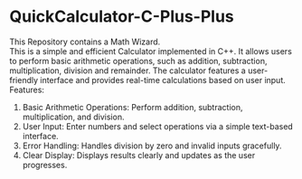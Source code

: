 # QuickCalculator-C-Plus-Plus
This Repository contains a Math Wizard. 
<br>
This is a simple and efficient Calculator implemented in C++. It allows users to perform basic arithmetic operations, such as addition, subtraction, multiplication, division and remainder. The calculator features a user-friendly interface and provides real-time calculations based on user input.
<br>
Features:
1. Basic Arithmetic Operations: Perform addition, subtraction, multiplication, and division.
2. User Input: Enter numbers and select operations via a simple text-based interface.
3. Error Handling: Handles division by zero and invalid inputs gracefully.
4. Clear Display: Displays results clearly and updates as the user progresses.
